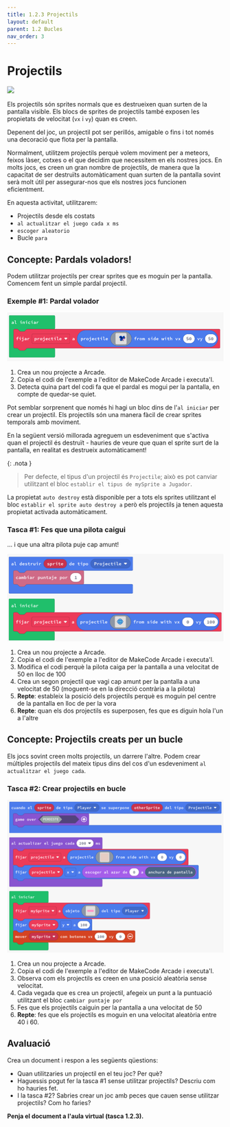 ```yaml
---
title: 1.2.3 Projectils
layout: default 
parent: 1.2 Bucles
nav_order: 3
---
```


# Projectils

![](https://pxt.azureedge.net/blob/e82104e4c93d75842ea15f42ab2ce3bdbec84282/static/courses/csintro1/loops/projectiles.gif)

Els projectils són sprites normals que es destrueixen quan surten de la pantalla visible. Els blocs de sprites de projectils també exposen les propietats de velocitat (`vx` i `vy`) quan es creen.

Depenent del joc, un projectil pot ser perillós, amigable o fins i tot només una decoració que flota per la pantalla.

Normalment, utilitzem projectils perquè volem moviment per a meteors, feixos làser, cotxes o el que decidim que necessitem en els nostres jocs. En molts jocs, es creen un gran nombre de projectils, de manera que la capacitat de ser destruïts automàticament quan surten de la pantalla sovint serà molt útil per assegurar-nos que els nostres jocs funcionen eficientment.

En aquesta activitat, utilitzarem:

- Projectils desde els costats
- `al actualitzar el juego cada x ms`
- `escoger aleatorio`
- Bucle `para` 

## Concepte: Pardals voladors!

Podem utilitzar projectils per crear sprites que es moguin per la pantalla. Comencem fent un simple pardal projectil.

### Exemple #1: Pardal volador

![alt text](../../images/crear_projectil.png)

1. Crea un nou projecte a Arcade.
2. Copia el codi de l'exemple a l'editor de MakeCode Arcade i executa'l.
3. Detecta quina part del codi fa que el pardal es mogui per la pantalla, en compte de quedar-se quiet.

Pot semblar sorprenent que només hi hagi un bloc dins de l'`al iniciar` per crear un projectil. Els projectils són una manera fàcil de crear sprites temporals amb moviment.

En la següent versió millorada agreguem un esdeveniment que s'activa quan el projectil és destruït - hauries de veure que quan el sprite surt de la pantalla, en realitat es destrueix automàticament!

{: .nota }
> Per defecte, el tipus d'un projectil és `Projectile`; això es pot canviar utilitzant el bloc `establir el tipus de mySprite a Jugador`.

La propietat `auto destroy` està disponible per a tots els sprites utilitzant el bloc `establir el sprite auto destroy a` però els projectils ja tenen aquesta propietat activada automàticament.

### Tasca #1: Fes que una pilota caigui

... i que una altra pilota puje cap amunt!

![alt text](../../images/pilota_cau.png)

1. Crea un nou projecte a Arcade.
2. Copia el codi de l'exemple a l'editor de MakeCode Arcade i executa'l.
3. Modifica el codi perquè la pilota caiga per la pantalla a una velocitat de 50 en lloc de 100
4. Crea un segon projectil que vagi cap amunt per la pantalla a una velocitat de 50 (moguent-se en la direcció contrària a la pilota)
5. **Repte**: estableix la posició dels projectils perquè es moguin pel centre de la pantalla en lloc de per la vora
6. **Repte**: quan els dos projectils es superposen, fes que es diguin hola l'un a l'altre

## Concepte: Projectils creats per un bucle

Els jocs sovint creen molts projectils, un darrere l'altre. Podem crear múltiples projectils del mateix tipus dins del cos d'un esdeveniment `al actualitzar el juego cada`.

### Tasca #2: Crear projectils en bucle

![alt text](../../images/projectils_bucle.png)

1. Crea un nou projecte a Arcade.
2. Copia el codi de l'exemple a l'editor de MakeCode Arcade i executa'l.
3. Observa com els projectils es creen en una posició aleatòria sense velocitat.
4. Cada vegada que es crea un projectil, afegeix un punt a la puntuació utilitzant el bloc `cambiar puntaje por`
5. Fes que els projectils caiguin per la pantalla a una velocitat de 50
6. **Repte**: fes que els projectils es moguin en una velocitat aleatòria entre 40 i 60.

## Avaluació

Crea un document i respon a les següents qüestions:

- Quan utilitzaries un projectil en el teu joc? Per què?
- Haguessis pogut fer la tasca #1 sense utilitzar projectils? Descriu com ho hauries fet.
- I la tasca #2? Sabries crear un joc amb peces que cauen sense utilitzar projectils? Com ho faries?

**Penja el document a l'aula virtual (tasca 1.2.3).**
